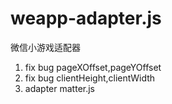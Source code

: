 # weapp-adapter.js
微信小游戏适配器 

1. fix bug pageXOffset,pageYOffset
2. fix bug clientHeight,clientWidth
3. adapter matter.js
